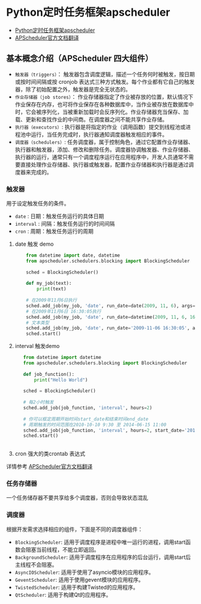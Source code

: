 # Python定时任务框架apscheduler

- [Python定时任务框架apscheduler](https://blog.csdn.net/somezz/article/details/83104368)
- [APScheduler官方文档翻译](https://www.jianshu.com/p/4f5305e220f0)

## 基本概念介绍（APScheduler 四大组件）
- `触发器（triggers）`： 触发器包含调度逻辑，描述一个任务何时被触发，按日期或按时间间隔或按 cronjob 表达式三种方式触发。每个作业都有它自己的触发器，除了初始配置之外，触发器是完全无状态的。
- `作业存储器（job stores）`： 作业存储器指定了作业被存放的位置，默认情况下作业保存在内存，也可将作业保存在各种数据库中，当作业被存放在数据库中时，它会被序列化，当被重新加载时会反序列化。作业存储器充当保存、加载、更新和查找作业的中间商。在调度器之间不能共享作业存储。
- `执行器（executors）`: 执行器是将指定的作业（调用函数）提交到线程池或进程池中运行，当任务完成时，执行器通知调度器触发相应的事件。
- `调度器（schedulers）`: 任务调度器，属于控制角色，通过它配置作业存储器、执行器和触发器，添加、修改和删除任务。调度器协调触发器、作业存储器、执行器的运行，通常只有一个调度程序运行在应用程序中，开发人员通常不需要直接处理作业存储器、执行器或触发器，配置作业存储器和执行器是通过调度器来完成的。

### 触发器
   用于设定触发任务的条件。
   - `date` : 日期：触发任务运行的具体日期
   - `interval` : 间隔：触发任务运行的时间间隔 
   - `cron`  : 周期：触发任务运行的周期
  
1. date 触发 demo  
    ```python
        from datetime import date, datetime
        from apscheduler.schedulers.blocking import BlockingScheduler
        
        sched = BlockingScheduler()
        
        def my_job(text):
            print(text)
        
        # 在2009年11月6日执行
        sched.add_job(my_job, 'date', run_date=date(2009, 11, 6), args=['text'])
        # 在2009年11月6日 16:30:05执行
        sched.add_job(my_job, 'date', run_date=datetime(2009, 11, 6, 16, 30, 5), args=['text'])
        # 文本类型
        sched.add_job(my_job, 'date', run_date='2009-11-06 16:30:05', args=['text'])
        sched.start() 
    ```

2. interval 触发demo
    ```python
       from datetime import datetime
       from apscheduler.schedulers.blocking import BlockingScheduler
       
       def job_function():
           print("Hello World")
       
       sched = BlockingScheduler()
       
       # 每2小时触发
       sched.add_job(job_function, 'interval', hours=2)
       
       # 你可以框定周期开始时间start_date和结束时间end_date
       # 周期触发的时间范围在2010-10-10 9:30 至 2014-06-15 11:00
       sched.add_job(job_function, 'interval', hours=2, start_date='2010-10-10 09:30:00', end_date='2014-06-15 11:00:00')
       sched.start()
       
    ```
   
3. cron 强大的类crontab 表达式 

 详情参考  [APScheduler官方文档翻译](https://www.jianshu.com/p/4f5305e220f0)


### 任务存储器
   一个任务储存器不要共享给多个调度器，否则会导致状态混乱

###  调度器
根据开发需求选择相应的组件，下面是不同的调度器组件：
- `BlockingScheduler`: 适用于调度程序是进程中唯一运行的进程，调用start函数会阻塞当前线程，不能立即返回。
- `BackgroundScheduler`: 适用于调度程序在应用程序的后台运行，调用start后主线程不会阻塞。
- `AsyncIOScheduler`: 适用于使用了asyncio模块的应用程序。
- `GeventScheduler`: 适用于使用gevent模块的应用程序。
- `TwistedScheduler`: 适用于构建Twisted的应用程序。
- `QtScheduler`: 适用于构建Qt的应用程序。

